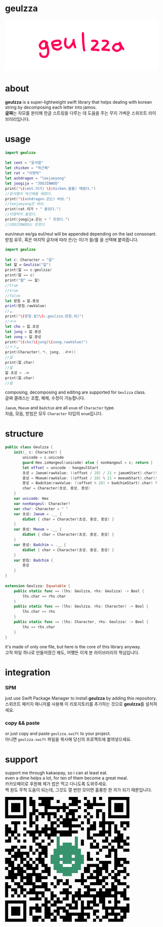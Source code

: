 # geulzza
![logo](https://github.com/eastriverlee/geulzza/blob/master/geulzza.png?raw=true)

# about
**geulzza** is a super-lightweight swift library that helps dealing with korean string by decomposing each letter into jamos.  
**글짜**는 자모를 분리해 한글 스트링을 다루는 데 도움을 주는 무지 가벼운 스위프트 라이브러리입니다.  

# usage
```swift
import geulzza

let cent = "윤석열"
let chicken = "박근혜"
let rat = "이명박"
let ashdragon = "leejaeyong"
let joogija = "JOOJINWOO"
print("\(cent.이가) \(chicken.을를) 때렸다.")
//윤석열이 박근혜를 때렸다.
print("\(ashdragon.은는) 바보.")
//leejaeyong은 바보.
print(rat.이가 + " 울었다.")
//이명박이 울었다.
print(joogija.은는 + " 웃었다.")
//JOOJINWOO는 웃었다.
```
eun/neun ee/ga eul/reul will be appended depending on the last consonant.  
받침 유무, 혹은 마지막 글자에 따라 은/는 이/가 을/를 을 선택해 붙여줍니다.  

```swift
import geulzza

let c: Character = "앏"
let 앏 = Geulzza("앏")
print(앏 == c.geulzza)
print(앏 == c)
print("햟" == 앏)
//true
//true
//false
let 받침 = 앏.종성
print(받침.rawValue)
//ᆲ
print("\(받침.앞)\(c.geulzza.받침.뒤)")
//ㄹㅂ
let cho = 앏.초성
let jung = 앏.중성
let zong = 앏.종성
print("\(cho)\(jung)\(zong.rawValue)")
//ㅇㅏᆲ
print(Character(.ㄱ, jung, .ㄹㅁ))
//갊
print(앏.char)
//앏
앏.초성 = .ㅆ
print(앏.char)
//쌃
```
composing, decomposing and editing are supported for `Geulzza` class.  
글짜 클래스는 조합, 해체, 수정이 가능합니다.  

`Jaeum`, `Moeum` and `Badchim` are all `enum` of `Character` type.  
자음, 모음, 받침은 모두 `Character` 타입의 `enum`입니다.  

# structure
```swift
public class Geulzza {
    init(_ c: Character) {
        unicode = c.unicode
        guard Hex.isHangeul(unicode) else { nonHangeul = c; return }
        let offset = unicode - hangeulStart
        초성 = Jaeum(rawValue: ((offset / 28) / 21 + jaeumStart).char)!
        중성 = Moeum(rawValue: ((offset / 28) % 21 + moeumStart).char)!
        종성 = Badchim(rawValue: ((offset % 28) + badchimStart).char) ?? .__
        char = Character(초성, 중성, 종성)
    }
    var unicode: Hex
    var nonHangeul: Character?
    var char: Character = " "
    var 초성: Jaeum = .__ {
        didSet { char = Character(초성, 중성, 종성) }
    }
    var 중성: Moeum = .__ {
        didSet { char = Character(초성, 중성, 종성) }
    }
    var 종성: Badchim = .__ {
        didSet { char = Character(초성, 중성, 종성) }
    }
    var 받침: Badchim {
        종성
    }
}

extension Geulzza: Equatable {
    public static func == (lhs: Geulzza, rhs: Geulzza) -> Bool {
        lhs.char == rhs.char
    }
    public static func == (lhs: Geulzza, rhs: Character) -> Bool {
        lhs.char == rhs
    }
    public static func == (lhs: Character, rhs: Geulzza) -> Bool {
        lhs == rhs.char 
    }
}
```
it's made of only one file, but here is the core of this library anyway.  
고작 파일 하나로 만들어졌긴 해도, 어쨌든 이게 본 라이브러리의 핵심입니다.  

# integration
### SPM
just use Swift Package Manager to install **geulzza** by adding this repository.  
스위프트 패키지 매니저를 사용해 이 리포지토리를 추가하는 것으로 **geulzza**를 설치하세요.
### copy && paste
or just copy and paste `geulzza.swift` to your project.  
아니면 `geulzza.swift` 파일을 복사해 당신의 프로젝트에 붙여넣으세요.

# support
support me through kakaopay, so i can at least eat.  
even a dime helps a lot, for ten of them become a great meal.  
카카오페이로 후원해 제가 밥은 먹고 다니도록 도와주세요.  
백 원도 무척 도움이 되는데, 그것도 열 번만 모이면 훌륭한 한 끼가 되기 때문입니다.  

![kakaopay qr code](https://github.com/eastriverlee/support/blob/main/kakaopay.png?raw=true)
